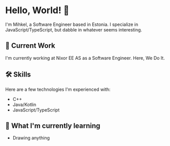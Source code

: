 # Hello, World! 👋

I'm Mihkel, a Software Engineer based in Estonia. I specialize in JavaScript/TypeScript, but dabble in whatever seems interesting.

## 💼 Current Work
I'm currently working at Nixor EE AS as a Software Engineer. Here, We Do It.

## 🛠 Skills
Here are a few technologies I'm experienced with:
- C++
- Java/Kotlin
- JavaScript/TypeScript

## 📖 What I'm currently learning
- Drawing anything


<!--## 📊 My GitHub Stats
![Miq's GitHub stats](https://github-readme-stats.vercel.app/api?username=MikadoMiku&count_private=true)
--->
<!---
MikadoMiku/MikadoMiku is a ✨ special ✨ repository because its `README.md` (this file) appears on your GitHub profile.
You can click the Preview link to take a look at your changes.
--->
